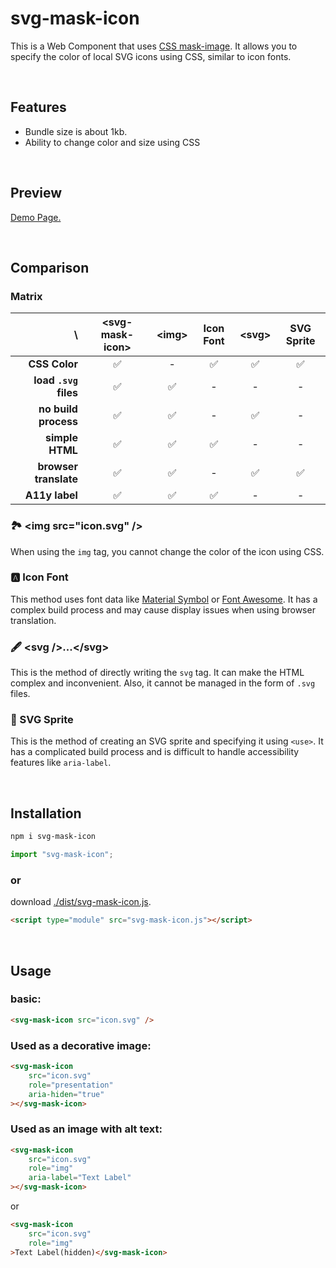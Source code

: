 # svg-mask-icon

This is a Web Component that uses [CSS mask-image](https://developer.mozilla.org/docs/Web/CSS/mask-image). It allows you to specify the color of local SVG icons using CSS, similar to icon fonts.

<br />

## Features
- Bundle size is about 1kb.
- Ability to change color and size using CSS

<br />

## Preview
[Demo Page.]()

<br />

## Comparison

### Matrix

 \ | &lt;svg-mask-icon&gt; | &lt;img&gt; | Icon Font | &lt;svg&gt; | SVG Sprite 
--:|:--:|:--:|:--:|:--:|:--:
 **CSS Color**         | ✅ | - | ✅ | ✅ | ✅ 
 **load `.svg` files** | ✅ | ✅ | - | - | -
 **no build process**  | ✅ | ✅ | - | ✅ | -
 **simple HTML**       | ✅ | ✅ | ✅ | - | -
 **browser translate** | ✅ | ✅ | - | ✅ | ✅
 **A11y label**        | ✅ | ✅ | ✅ | - | -

### 🏞️ &lt;img src="icon.svg" /&gt;
When using the `img` tag, you cannot change the color of the icon using CSS.

### 🅰️ Icon Font
This method uses font data like [Material Symbol](https://fonts.google.com/icons) or [Font Awesome](https://fontawesome.com/). It has a complex build process and may cause display issues when using browser translation.

### 🖋️ &lt;svg /&gt;...&lt;/svg&gt;
This is the method of directly writing the `svg` tag. It can make the HTML complex and inconvenient. Also, it cannot be managed in the form of `.svg` files.

### 📁 SVG Sprite
This is the method of creating an SVG sprite and specifying it using `<use>`. It has a complicated build process and is difficult to handle accessibility features like `aria-label`.

<br />

## Installation
```bash
npm i svg-mask-icon
```

```js
import "svg-mask-icon";
```

### or

download [./dist/svg-mask-icon.js](./dist/svg-mask-icon.js).

```html
<script type="module" src="svg-mask-icon.js"></script>
```

<br />

## Usage

### basic:
```html
<svg-mask-icon src="icon.svg" />
```

### Used as a decorative image:
```html
<svg-mask-icon
    src="icon.svg"
    role="presentation"
    aria-hiden="true"
></svg-mask-icon>
```

### Used as an image with alt text:
```html
<svg-mask-icon
    src="icon.svg"
    role="img"
    aria-label="Text Label"
></svg-mask-icon>
```
or
```html
<svg-mask-icon
    src="icon.svg"
    role="img"
>Text Label(hidden)</svg-mask-icon>
```
